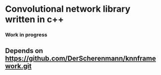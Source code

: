 # Convolutional network library written in c++

### Work in progress
## Depends on https://github.com/DerScherenmann/knnframework.git

